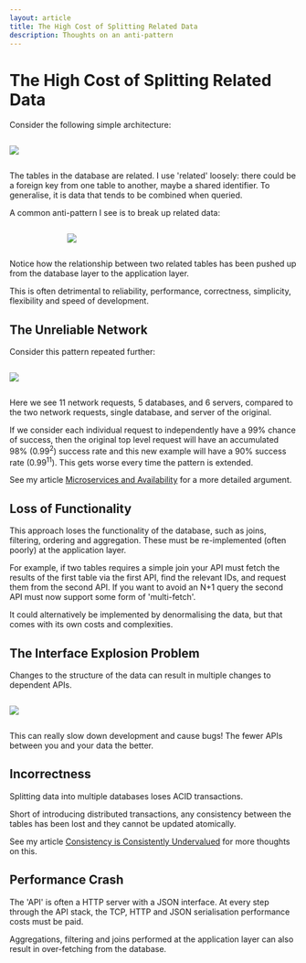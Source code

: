 ```yaml
---
layout: article
title: The High Cost of Splitting Related Data
description: Thoughts on an anti-pattern
---
```


# The High Cost of Splitting Related Data

Consider the following simple architecture:

<img style="display: block; max-width: 100%; margin: 2em auto;" src="{{ '/img/articles/split/split-original.png' | absolute_url }}" />

The tables in the database are related. I use 'related' loosely:
there could be a foreign key from one table to another, maybe a shared
identifier. To generalise, it is data that tends to be combined when
queried.

A common anti-pattern I see is to break up related data:

<img style="display: block; max-width: 60%; margin: 2em auto;" src="{{ '/img/articles/split/split-plus1.png' | absolute_url }}" />

Notice how the relationship between two related tables has been pushed up from
the database layer to the application layer.

This is often detrimental to reliability, performance, correctness,
simplicity, flexibility and speed of development.

## The Unreliable Network

Consider this pattern repeated further:

<img style="display: block; max-width: 100%; margin: 2em auto;" src="{{ '/img/articles/split/split-network.png' | absolute_url }}" />

Here we see 11 network requests, 5 databases, and 6 servers, compared
to the two network requests, single database, and server of the original.

If we consider each individual request to independently have a 99% chance of success, then the
original top level request will have an accumulated 98% (0.99<sup>2</sup>) success rate and this new example will have a
90% success rate (0.99<sup>11</sup>). This gets worse every time the pattern is
extended.

See my article
[Microservices and Availability](/articles/microservices-and-availability/)
for a more detailed argument.

## Loss of Functionality

This approach loses the functionality of the database, such as joins,
filtering, ordering and aggregation. These must be re-implemented
(often poorly) at the application layer.

For example, if two tables requires a simple join your API must fetch
the results of the first table via the first API, find the relevant
IDs, and request them from the second API. If you want to avoid an N+1
query the second API must now support some form of 'multi-fetch'.

It could alternatively be implemented by denormalising the data, but
that comes with its own costs and complexities.

## The Interface Explosion Problem

Changes to the structure of the data can result in multiple changes to dependent APIs.

<img style="display: block; max-width: 100%; margin: 2em auto;" src="{{ '/img/articles/split/split-interfaces.png' | absolute_url }}" />

This can really slow down development and cause bugs! The fewer APIs between you and
your data the better.

## Incorrectness

Splitting data into multiple databases loses ACID transactions.

Short of introducing distributed transactions, any consistency between
the tables has been lost and they cannot be updated atomically.

See my article
[Consistency is Consistently Undervalued](/articles/consistency-consistently-undervalued/)
for more thoughts on this.

## Performance Crash

The 'API' is often a HTTP server with a JSON interface. At every step
through the API stack, the TCP, HTTP and JSON serialisation
performance costs must be paid.

Aggregations, filtering and joins performed at the application layer
can also result in over-fetching from the database.
